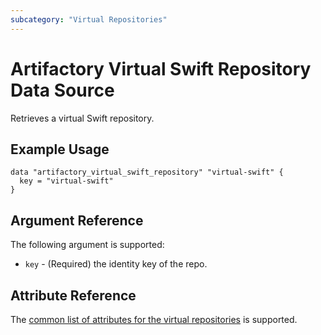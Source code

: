 ```yaml
---
subcategory: "Virtual Repositories"
---
```

# Artifactory Virtual Swift Repository Data Source

Retrieves a virtual Swift repository.

## Example Usage

```hcl
data "artifactory_virtual_swift_repository" "virtual-swift" {
  key = "virtual-swift"
}
```

## Argument Reference

The following argument is supported:

* `key` - (Required) the identity key of the repo.

## Attribute Reference

The [common list of attributes for the virtual repositories](../resources/virtual.md) is supported.
